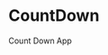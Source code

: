 # CountDown
 Count Down App
     
           
                                                         
                                                                       
                                                                       
                                                             
                                                     
                                  
                    
              
    
 
   

